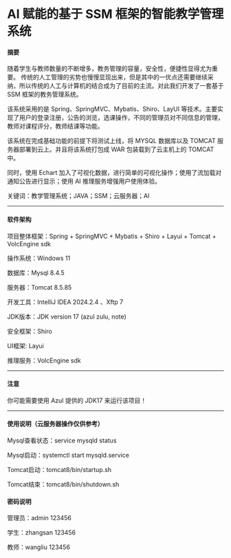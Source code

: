 # AI 赋能的基于 SSM 框架的智能教学管理系统

#### 摘要

随着学生与教师数量的不断增多，教务管理的容量，安全性，便捷性显得尤为重要。 传统的人工管理的劣势也慢慢显现出来，但是其中的一优点还需要继续采纳，所以传统的人工与计算机的结合成为了目前的主流。对此我们开发了一套基于 SSM 框架的教务管理系统。

该系统采用的是 Spring、SpringMVC、Mybatis、Shiro、LayUI 等技术。主要实现了用户的登录注册，公告的浏览，选课操作，不同的管理员对不同信息的管理，教师对课程评分，教师结课等功能。

该系统在完成基础功能的前提下将测试上线，将 MYSQL 数据库以及 TOMCAT 服务器部署到云上。并且将该系统打包成 WAR 包装载到了云主机上的 TOMCAT 中。

同时，使用 Echart 加入了可视化数据，进行简单的可视化操作；使用了流加载对通知公告进行显示；使用 AI 推理服务增强用户使用体验。


关键词：教学管理系统；JAVA；SSM；云服务器；AI

---

#### 软件架构

项目整体框架：Spring + SpringMVC + Mybatis + Shiro + Layui + Tomcat + VolcEngine sdk 


操作系统：Windows 11

数据库：Mysql 8.4.5

服务器：Tomcat 8.5.85

开发工具：IntelliJ IDEA 2024.2.4 、Xftp 7

JDK版本：JDK version 17 (azul zulu, note)

安全框架：Shiro

UI框架: Layui

推理服务：VolcEngine sdk

---

#### 注意

你可能需要使用 Azul 提供的 JDK17 来运行该项目！

---

#### 使用说明（云服务器操作仅供参考）

Mysql查看状态：service mysqld status 

Mysql启动：systemctl start mysqld.service

Tomcat启动：tomcat8/bin/startup.sh 

Tomcat结束：tomcat8/bin/shutdown.sh

#### 密码说明

管理员：admin 123456

学生：zhangsan 123456

教师：wangliu 123456
